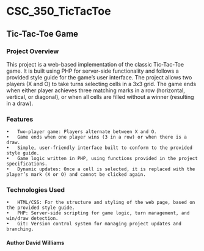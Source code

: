 # CSC_350_TicTacToe

## Tic-Tac-Toe Game

### Project Overview

This project is a web-based implementation of the classic Tic-Tac-Toe game. It is built using PHP for server-side functionality and follows a provided style guide for the game’s user interface. The project allows two players (X and O) to take turns selecting cells in a 3x3 grid. The game ends when either player achieves three matching marks in a row (horizontal, vertical, or diagonal), or when all cells are filled without a winner (resulting in a draw).

### Features

	•	Two-player game: Players alternate between X and O.
	•	Game ends when one player wins (3 in a row) or when there is a draw.
	•	Simple, user-friendly interface built to conform to the provided style guide.
	•	Game logic written in PHP, using functions provided in the project specifications.
	•	Dynamic updates: Once a cell is selected, it is replaced with the player’s mark (X or O) and cannot be clicked again.

### Technologies Used

	•	HTML/CSS: For the structure and styling of the web page, based on the provided style guide.
	•	PHP: Server-side scripting for game logic, turn management, and win/draw detection.
	•	Git: Version control system for managing project updates and branching.

#### Author David Williams
